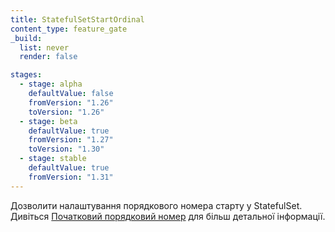 ```yaml
---
title: StatefulSetStartOrdinal
content_type: feature_gate
_build:
  list: never
  render: false

stages:
  - stage: alpha 
    defaultValue: false
    fromVersion: "1.26"
    toVersion: "1.26"
  - stage: beta
    defaultValue: true
    fromVersion: "1.27"
    toVersion: "1.30"
  - stage: stable
    defaultValue: true
    fromVersion: "1.31"
---
```

Дозволити налаштування порядкового номера старту у StatefulSet. Дивіться [Початковий порядковий номер](/uk/docs/concepts/workloads/controllers/statefulset/#start-ordinal) для більш детальної інформації.
